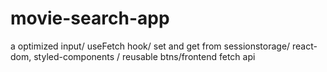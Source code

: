 # movie-search-app
a optimized input/ useFetch hook/ set and get from sessionstorage/ react-dom, styled-components / reusable btns/frontend fetch api
